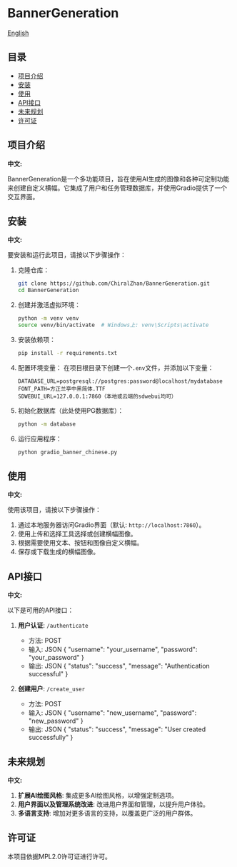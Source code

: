 # BannerGeneration

[English](README.en.md)

## 目录

- [项目介绍](#项目介绍)
- [安装](#安装)
- [使用](#使用)
- [API接口](#api接口)
- [未来规划](#未来规划)
- [许可证](#许可证)

## 项目介绍

**中文:**

BannerGeneration是一个多功能项目，旨在使用AI生成的图像和各种可定制功能来创建自定义横幅。它集成了用户和任务管理数据库，并使用Gradio提供了一个交互界面。

## 安装

**中文:**

要安装和运行此项目，请按以下步骤操作：

1. 克隆仓库：
    ```bash
    git clone https://github.com/ChiralZhan/BannerGeneration.git
    cd BannerGeneration
    ```

2. 创建并激活虚拟环境：
    ```bash
    python -m venv venv
    source venv/bin/activate  # Windows上: venv\Scripts\activate
    ```

3. 安装依赖项：
    ```bash
    pip install -r requirements.txt
    ```

4. 配置环境变量：
    在项目根目录下创建一个`.env`文件，并添加以下变量：
    ```plaintext
    DATABASE_URL=postgresql://postgres:password@localhost/mydatabase
    FONT_PATH=方正兰亭中黑简体.TTF
    SDWEBUI_URL=127.0.0.1:7860（本地或云端的sdwebui均可）
    ```

5. 初始化数据库（此处使用PG数据库）：
    ```bash
    python -m database
    ```

6. 运行应用程序：
    ```bash
    python gradio_banner_chinese.py
    ```

## 使用

**中文:**

使用该项目，请按以下步骤操作：

1. 通过本地服务器访问Gradio界面（默认: `http://localhost:7860`）。
2. 使用上传和选择工具选择或创建横幅图像。
3. 根据需要使用文本、按钮和图像自定义横幅。
4. 保存或下载生成的横幅图像。

## API接口

**中文:**

以下是可用的API接口：

1. **用户认证**: `/authenticate`
    - 方法: POST
    - 输入: JSON { "username": "your_username", "password": "your_password" }
    - 输出: JSON { "status": "success", "message": "Authentication successful" }

2. **创建用户**: `/create_user`
    - 方法: POST
    - 输入: JSON { "username": "new_username", "password": "new_password" }
    - 输出: JSON { "status": "success", "message": "User created successfully" }


## 未来规划

**中文:**

1. **扩展AI绘图风格**: 集成更多AI绘图风格，以增强定制选项。
2. **用户界面以及管理系统改进**: 改进用户界面和管理，以提升用户体验。
3. **多语言支持**: 增加对更多语言的支持，以覆盖更广泛的用户群体。


## 许可证

本项目依据MPL2.0许可证进行许可。

